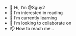 - 👋 Hi, I’m @Sguy2
- 👀 I’m interested in reading
- 🌱 I’m currently learning
- 💞️ I’m looking to collaborate on 
- 📫 How to reach me ..

<!---
Sguy2/Sguy2 is a ✨ special ✨ repository because its `README.md` (this file) appears on your GitHub profile.
You can click the Preview link to take a look at your changes.
--->

